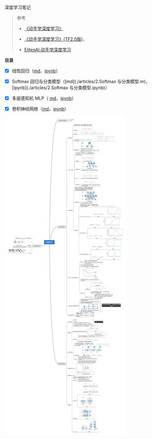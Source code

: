 深度学习笔记



> 参考
>
> - [《动手学深度学习》](http://zh.d2l.ai/)
>
> - [《动手学深度学习》(TF2.0版)](https://trickygo.github.io/Dive-into-DL-TensorFlow2.0/#/)，
> - [ElitesAI·动手学深度学习](https://www.boyuai.com/elites/course/cZu18YmweLv10OeV)
>





**目录**

- [x] 线性回归（[md](https://github.com/Skyexu/machine-learning-practice/blob/master/deep_learning/articles/1.线性回归.md)，[ipynb](https://github.com/Skyexu/machine-learning-practice/blob/master/deep_learning/articles/1.线性回归.ipynb)）

- [x] Softmax 回归与分类模型（[md](./articles/2.Softmax 与分类模型.m)，[ipynb](./articles/2.Softmax 与分类模型.ipynb)）

- [x] 多层感知机 MLP（ [md](./articles/3.多层感知机.md)，[ipynb](./articles/3.多层感知机.ipynb)）

- [x] 卷积神经网络（[md](./articles/4.卷积神经网络基础.md)，[ipynb](./articles/4.卷积神经网络基础.ipynb)）

  



![deep_learning_mind_map](dl_map.png)